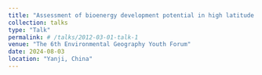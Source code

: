 ```yaml
---
title: "Assessment of bioenergy development potential in high latitude regions in the Russian Far East"
collection: talks
type: "Talk"
permalink: # /talks/2012-03-01-talk-1
venue: "The 6th Environmental Geography Youth Forum"
date: 2024-08-03
location: "Yanji, China"
---
```


<!--[More information here](http://example2.com)
This is a description of your talk, which is a markdown files that can be all markdown-ified like any other post. Yay markdown!-->
